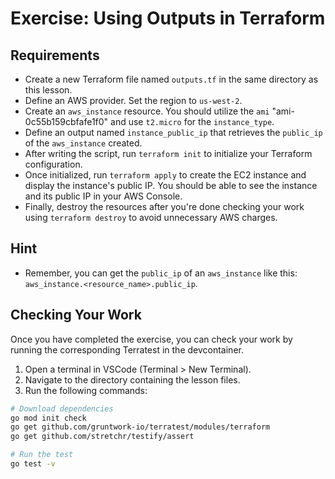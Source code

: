 # Exercise: Using Outputs in Terraform

## Requirements
- Create a new Terraform file named `outputs.tf` in the same directory as this lesson.
- Define an AWS provider. Set the region to `us-west-2`.
- Create an `aws_instance` resource. You should utilize the `ami` "ami-0c55b159cbfafe1f0" and use `t2.micro` for the `instance_type`.
- Define an output named `instance_public_ip` that retrieves the `public_ip` of the `aws_instance` created.
- After writing the script, run `terraform init` to initialize your Terraform configuration.
- Once initialized, run `terraform apply` to create the EC2 instance and display the instance's public IP. You should be able to see the instance and its public IP in your AWS Console.
- Finally, destroy the resources after you're done checking your work using `terraform destroy` to avoid unnecessary AWS charges.

## Hint
- Remember, you can get the `public_ip` of an `aws_instance` like this: `aws_instance.<resource_name>.public_ip`.

## Checking Your Work

Once you have completed the exercise, you can check your work by running the corresponding Terratest in the devcontainer.

1. Open a terminal in VSCode (Terminal > New Terminal).
2. Navigate to the directory containing the lesson files.
3. Run the following commands:

```bash
# Download dependencies
go mod init check
go get github.com/gruntwork-io/terratest/modules/terraform
go get github.com/stretchr/testify/assert

# Run the test
go test -v